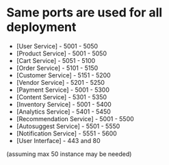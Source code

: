 # Same ports are used for all deployment

* [User Service] - 5001 - 5050
* [Product Service] - 5001 - 5050
* [Cart Service] - 5051 - 5100
* [Order Service] - 5101 - 5150
* [Customer Service] - 5151 - 5200
* [Vendor Service] - 5201 - 5250
* [Payment Service] - 5001 - 5300
* [Content Service] - 5301 - 5350
* [Inventory Service] - 5001 - 5400
* [Analytics Service] - 5401 - 5450
* [Recommendation Service] - 5001 - 5500
* [Autosuggest Service] - 5501 - 5550
* [Notification Service] - 5551 - 5600
* [User Interface] - 443 and 80

(assuming max 50 instance may be needed)
